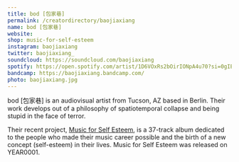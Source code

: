 ```yaml
---
title: bod [包家巷]
permalink: /creatordirectory/baojiaxiang
name: bod [包家巷]
website: 
shop: music-for-self-esteem
instagram: baojiaxiang
twitter: baojiaxiang_
soundcloud: https://soundcloud.com/baojiaxiang
spotify: https://open.spotify.com/artist/1D6VOxRs2bOirIONpA4u70?si=0gIEEdQdRaSRnrkVavDfOQ
bandcamp: https://baojiaxiang.bandcamp.com/
photo: baojiaxiang.jpg
---
```


bod [包家巷] is an audiovisual artist from Tucson, AZ based in Berlin. Their work develops out of a philosophy of spatiotemporal collapse and being stupid in the face of terror.

Their recent project, [Music for Self Esteem](https://year0001.com/label/cases/yr0107), is a 37-track album dedicated to the people who made their music career possible and the birth of a new concept (self-esteem) in their lives. Music for Self Esteem was released on YEAR0001.
